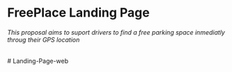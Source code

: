 # FreePlace Landing Page
###### This proposal aims to suport drivers to find a free parking space inmediatly throug their GPS location
#   L a n d i n g - P a g e - w e b  
 